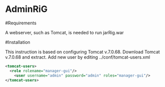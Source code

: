 # AdminRiG

#Requirements

A webserver, such as Tomcat, is needed to run jarRig.war

#Installation

This instruction is based on configuring Tomcat v.7.0.68.
Download Tomcat v.7.0.68 and extract. Add new user by editing ../conf/tomcat-users.xml 
```xml
<tomcat-users>
  <role rolename="manager-gui"/>
	<user username="admin" password="admin" roles="manager-gui"/>
</tomcat-users>
```

